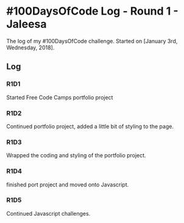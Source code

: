 # #100DaysOfCode Log - Round 1 - Jaleesa

The log of my #100DaysOfCode challenge. Started on [January 3rd, Wednesday, 2018].

## Log

### R1D1
Started Free Code Camps portfolio project  

### R1D2
Continued portfolio project, added a little bit of styling to the page.

### R1D3
Wrapped the coding and styling of the portfolio project.

### R1D4
finished port project and moved onto Javascript.

### R1D5
Continued Javascript challenges.
